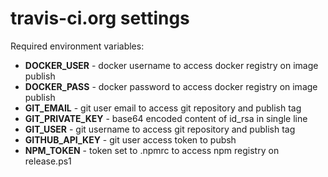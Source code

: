 # travis-ci.org settings

Required environment variables:
* **DOCKER_USER** - docker username to access docker registry on image publish
* **DOCKER_PASS** - docker password to access docker registry on image publish
* **GIT_EMAIL** - git user email to access git repository and publish tag
* **GIT_PRIVATE_KEY** - base64 encoded content of id_rsa in single line
* **GIT_USER** - git username to access git repository and publish tag
* **GITHUB_API_KEY** - git user access token to pubsh
* **NPM_TOKEN** - token set to .npmrc to access npm registry on release.ps1
